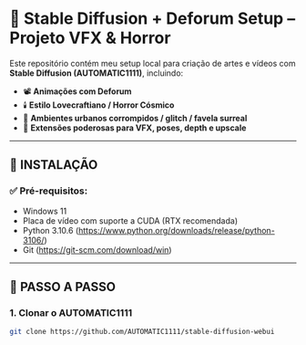 # 🧠 Stable Diffusion + Deforum Setup – Projeto VFX & Horror

Este repositório contém meu setup local para criação de artes e vídeos com **Stable Diffusion (AUTOMATIC1111)**, incluindo:

- 📽️ **Animações com Deforum**
- 🕯️ **Estilo Lovecraftiano / Horror Cósmico**
- 🌇 **Ambientes urbanos corrompidos / glitch / favela surreal**
- 🎨 **Extensões poderosas para VFX, poses, depth e upscale**

---

## 🔧 INSTALAÇÃO

### ✅ Pré-requisitos:
- Windows 11
- Placa de vídeo com suporte a CUDA (RTX recomendada)
- Python 3.10.6 (https://www.python.org/downloads/release/python-3106/)
- Git (https://git-scm.com/download/win)

---

## 🚀 PASSO A PASSO

### 1. Clonar o AUTOMATIC1111
```bash
git clone https://github.com/AUTOMATIC1111/stable-diffusion-webui
